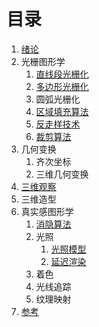 # 目录

1. [绪论](绪论.md)
2. 光栅图形学
      1. [直线段光栅化](光栅图形学/直线段光栅化.md)
      2. [多边形光栅化](光栅图形学/多边形光栅化.md)
      3. 圆弧光栅化
      4. [区域填充算法](光栅图形学/区域填充算法.md)
      5. [反走样技术](光栅图形学/反走样技术.md)
      6. [裁剪算法](光栅图形学/裁剪算法.md)
3. 几何变换
      1. 齐次坐标
      2. 三维几何变换
4. [三维观察](三维观察.md)
5. 三维造型
6. 真实感图形学
      1. [消隐算法](真实感图形学/消隐算法.md)
      2. 光照
            1. [光照模型](真实感图形学/光照/光照模型.md)
            2. [延迟渲染](真实感图形学/光照/延迟渲染.md)
      3. 着色
      4. 光线追踪
      5. 纹理映射
7. [参考](参考.md)